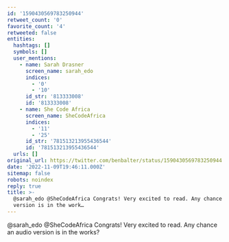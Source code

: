 ```yaml
---
id: '1590430569783250944'
retweet_count: '0'
favorite_count: '4'
retweeted: false
entities:
  hashtags: []
  symbols: []
  user_mentions:
    - name: Sarah Drasner
      screen_name: sarah_edo
      indices:
        - '0'
        - '10'
      id_str: '813333008'
      id: '813333008'
    - name: She Code Africa
      screen_name: SheCodeAfrica
      indices:
        - '11'
        - '25'
      id_str: '781513213955436544'
      id: '781513213955436544'
  urls: []
original_url: https://twitter.com/benbalter/status/1590430569783250944
date: '2022-11-09T19:46:11.000Z'
sitemap: false
robots: noindex
reply: true
title: >-
  @sarah_edo @SheCodeAfrica Congrats! Very excited to read. Any chance an audio
  version is in the work…
---
```


@sarah_edo @SheCodeAfrica Congrats! Very excited to read. Any chance an audio version is in the works?